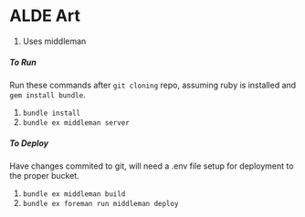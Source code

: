ALDE Art
========

1. Uses middleman

##### To Run

Run these commands after `git cloning` repo, assuming ruby is installed and `gem install bundle`.

1. `bundle install`
2. `bundle ex middleman server`

##### To Deploy

Have changes commited to git, will need a .env file setup for deployment to the proper bucket.

1. `bundle ex middleman build`
2. `bundle ex foreman run middleman deploy`


